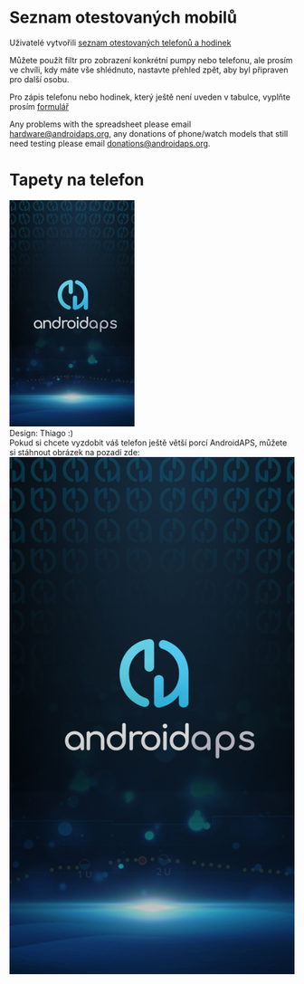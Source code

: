 # Seznam otestovaných mobilů

Uživatelé vytvořili [seznam otestovaných telefonů a hodinek](https://docs.google.com/spreadsheets/d/1gZAsN6f0gv6tkgy9EBsYl0BQNhna0RDqA9QGycAqCQc/edit?usp=sharing)

Můžete použít filtr pro zobrazení konkrétní pumpy nebo telefonu, ale prosím ve chvíli, kdy máte vše shlédnuto, nastavte přehled zpět, aby byl připraven pro další osobu.

Pro zápis telefonu nebo hodinek, který ještě není uveden v tabulce, vyplňte prosím [formulář](https://docs.google.com/forms/d/e/1FAIpQLScvmuqLTZ7MizuFBoTyVCZXuDb__jnQawEvMYtnnT9RGY6QUw/viewform)

Any problems with the spreadsheet please email <hardware@androidaps.org>, any donations of phone/watch models that still need testing please email <donations@androidaps.org>.

# Tapety na telefon

![pozadí telefonu](../images/bg_phone_thump.jpg) </br> Design: Thiago :) </br> Pokud si chcete vyzdobit váš telefon ještě větší porcí AndroidAPS, můžete si stáhnout obrázek na pozadí zde: ![Pozadí ve vysokém rozlišení.](../images/bg_phone.jpg)